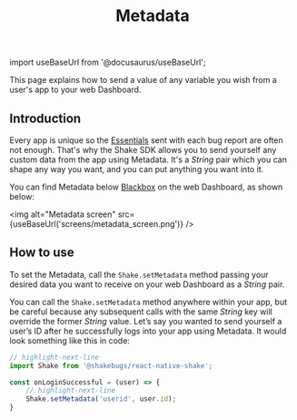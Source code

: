 ﻿---
id: metadata
title: Metadata
---
import useBaseUrl from '@docusaurus/useBaseUrl';

This page explains how to send a value of any variable you wish from a user's app to your web Dashboard.

## Introduction

Every app is unique so the [Essentials](/react/configuration-and-data/essentials.md) sent with each bug report are often not enough.
That's why the Shake SDK allows you to send yourself any custom data from the app using Metadata.
It's a *String* pair which you can shape any way you want, and you can put anything you want into it.

You can find Metadata below [Blackbox](/react/configuration-and-data/blackbox.md) on the web Dashboard, as shown below:

<img
  alt="Metadata screen"
  src={useBaseUrl('screens/metadata_screen.png')}
/>


## How to use

To set the Metadata, call the `Shake.setMetadata` method passing your desired data you want to
receive on your web Dashboard as a *String* pair.

You can call the `Shake.setMetadata` method anywhere within your app, but be careful because any subsequent calls with the same *String* key will override the former *String* value.
Let’s say you wanted to send yourself a user’s ID after he successfully logs into your app using Metadata.
It would look something like this in code:

```javascript title="App.js"
// highlight-next-line
import Shake from '@shakebugs/react-native-shake';

const onLoginSuccessful = (user) => {
    // highlight-next-line
    Shake.setMetadata('userid', user.id);
}
```
